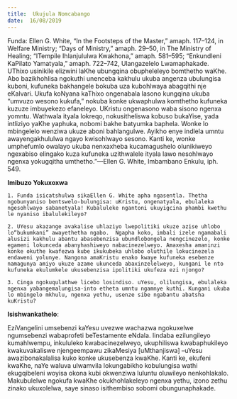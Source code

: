 ```yaml
---
title:  Ukujula Nomcabango
date:  16/08/2019
---
```


Funda: Ellen G. White, “In the Footsteps of the Master,” amaph. 117–124, in Welfare Ministry; “Days of Ministry,” amaph. 29–50, in The Ministry of Healing; “ITempile Ihlanjululwa Kwakhona,” amaph. 581–595; “Enkundleni KaPilato Yamatyala,” amaph. 722–742, Ulangazelelo Lwamaphakade. UThixo usinikile elizwini laKhe ubungqina obupheleleyo bomthetho  waKhe. Abo bazikhohlisa ngokuthi unenceba kakhulu ukuba angenza ubulungisa kuboni, kufuneka bakhangele bokuba uza kubohlwaya  abagqithi nje eKalvari. Ukufa koNyana kaThixo ongenabala lasono kungqina ukuba “umvuzo wesono kukufa,” nokuba konke ukwaphulwa komthetho kufuneka kuzuze imbuyekezo efaneleyo. UKristu ongenasono waba sisono ngenxa yomntu. Wathwala ityala lokreqo, nokusitheliswa kobuso bukaYise, yada intliziyo yaKhe yaphuka, nobomi bakhe batyumka baphela. Wonke lo mbingelelo wenziwa ukuze aboni bahlangulwe. Ayikho enye indlela umntu awayengakhululwa ngayo kwisohlwayo sesono. Kanti ke, wonke umphefumlo owalayo ukuba nenxaxheba kucamagushelo olunikiweyo ngexabiso elingako kuza kufuneka uzithwalele ityala lawo nesohlwayo ngenxa yokugqitha umthetho.”—Ellen G. White, Imbambano Enkulu, iph. 549.

**Imibuzo Yokuxoxwa**

`1. Funda isicatshulwa sikaEllen G. White apha ngasentla. Thetha ngobunyaniso bentswelo-bulungisa: uKristu, ongenatyala, ebulaleka ngesohlwayo sabanetyala! Kubaluleke ngantoni ukuyigcina phambi kwethu le nyaniso ibalulekileyo?`

`2. UYesu akazange avakalise uhlaziyo lwepolitiki ukuze azise uhlobo lo“bukumkani” awayethetha ngabo.  Ngapha koko, imbali izele ngamabali alusizi kakhulu abantu abasebenzisa ubundlobongela nengcinezelo, konke egameni lokunceda abanyhashiweyo nabacinezelweyo. Amaxesha amaninzi konke okuthe kwafezwa kube ikukubeka uhlobo oluthile lokucinezela endaweni yolunye. Nangona amaKristu enako kwaye kufuneka esebenze namagunya amiyo ukuze azame ukunceda abaxinzelelweyo, kungani le nto kufuneka ekulumkele ukusebenzisa ipolitiki ukufeza ezi njongo?`

`3. Cinga ngokuqulathwe licebo losindiso. uYesu, olilungisa, ebulaleka ngenxa yabangemalungisa-into etheta umntu ngamnye kuthi. Kungani ukuba lo mbingelo mkhulu, ngenxa yethu, usenze sibe ngabantu abatsha kuKristu?`

**Isishwankathelo**:

EziVangelini umsebenzi kaYesu uvezwe wachazwa ngokuxelwe ngumsebenzi wabaprofeti beTestamente eNdala. Iindaba ezilungileyo kumahlwempu, inkululeko kwabacinezelweyo, ukuphiliswa kwabaphukileyo kwakuvakaliswe njengeempawu zikaMesiya [uMthanjiswa] –uYesu awazibonakalalisa kuko konke ukusebenza kwaKhe. Kanti ke, ekufeni kwaKhe, naYe waluva ulwamvila lokungabikho kobulungisa wathi ekugqibeleni woyisa okona kubi okwenziwa luluntu oluwileyo nenkohlakalo. Makubulelwe ngokufa kwaKhe okukhohlakeleyo ngenxa yethu, izono zethu zinako ukuxolelwa, saye sinaso isithembiso sobomi obungunaphakade.